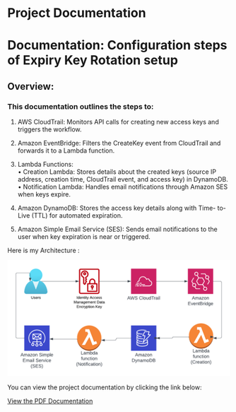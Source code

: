 # Project Documentation

# Documentation: Configuration steps of Expiry Key Rotation setup  
  
## Overview:  
### This documentation outlines the steps to:  

1.	AWS CloudTrail: Monitors API calls for creating new access keys and  triggers the workflow.  

2.	Amazon EventBridge: Filters the CreateKey event from CloudTrail and  forwards it to a Lambda function. 

3.	Lambda Functions:  
•	Creation Lambda: Stores details about the created keys (source IP address, creation time, CloudTrail event, and access  key) in DynamoDB.  
•	Notification Lambda: Handles email notifications through Amazon 
SES when keys expire.  

4.	Amazon DynamoDB: Stores the access key details along with Time- to-Live (TTL) for automated expiration. 
 
5.	Amazon Simple Email Service (SES): Sends email notifications to the user when key expiration is near or triggered.  


Here is my Architecture :

 ![Architecture Image](./Architecture%20Model/architectureimage.png)

You can view the project documentation by clicking the link below:

[View the PDF Documentation](./docs/KARTHIKEYAN%20J%20-%20ExpiryKeyRotation%20using%20Cloudtrail%20with%20SES.pdf)
